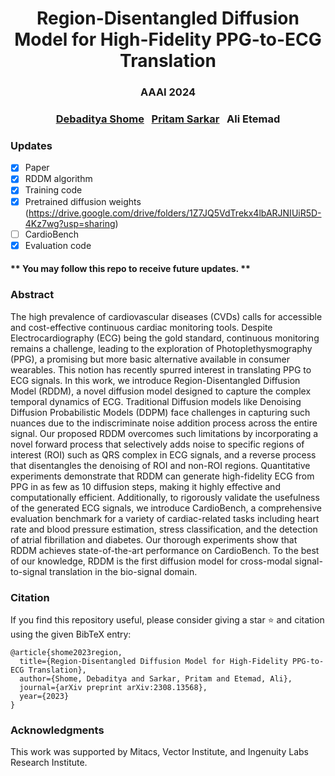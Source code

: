 <h1 align="center"> 
Region-Disentangled Diffusion Model for High-Fidelity PPG-to-ECG Translation
</h1>

<h3 align="center">
AAAI 2024
</h3>
<h3 align="center">
<a href="https://www.debadityashome.com">Debaditya Shome</a>
&nbsp;
<a href="https://www.pritamsarkar.com">Pritam Sarkar</a>
&nbsp;
Ali Etemad
</h3>


### Updates
- [x] Paper
- [x] RDDM algorithm
- [x] Training code
- [x] Pretrained diffusion weights (https://drive.google.com/drive/folders/1Z7JQ5VdTrekx4lbARJNIUiR5D-4Kz7wg?usp=sharing)
- [ ] CardioBench
- [x] Evaluation code

#### ** You may follow this repo to receive future updates. **


### Abstract
The high prevalence of cardiovascular diseases (CVDs) calls for accessible and cost-effective continuous cardiac monitoring tools. Despite Electrocardiography (ECG) being the gold standard, continuous monitoring remains a challenge, leading to the exploration of Photoplethysmography (PPG), a promising but more basic alternative available in consumer wearables. This notion has recently spurred interest in translating PPG to ECG signals. In this work, we introduce Region-Disentangled Diffusion Model (RDDM), a novel diffusion model designed to capture the complex temporal dynamics of ECG. Traditional Diffusion models like Denoising Diffusion Probabilistic Models (DDPM) face challenges in capturing such nuances due to the indiscriminate noise addition process across the entire signal. Our proposed RDDM overcomes such limitations by incorporating a novel forward process that selectively adds noise to specific regions of interest (ROI) such as QRS complex in ECG signals, and a reverse process that disentangles the denoising of ROI and non-ROI regions. Quantitative experiments demonstrate that RDDM can generate high-fidelity ECG from PPG in as few as 10 diffusion steps, making it highly effective and computationally efficient. Additionally, to rigorously validate the usefulness of the generated ECG signals, we introduce CardioBench, a comprehensive evaluation benchmark for a variety of cardiac-related tasks including heart rate and blood pressure estimation, stress classification, and the detection of atrial fibrillation and diabetes. Our thorough experiments show that RDDM achieves state-of-the-art performance on CardioBench. To the best of our knowledge, RDDM is the first diffusion model for cross-modal signal-to-signal translation in the bio-signal domain.


### Citation
If you find this repository useful, please consider giving a star :star: and citation using the given BibTeX entry:

```
@article{shome2023region,
  title={Region-Disentangled Diffusion Model for High-Fidelity PPG-to-ECG Translation},
  author={Shome, Debaditya and Sarkar, Pritam and Etemad, Ali},
  journal={arXiv preprint arXiv:2308.13568},
  year={2023}
}
```

### Acknowledgments
This work was supported by Mitacs, Vector Institute, and
Ingenuity Labs Research Institute.
